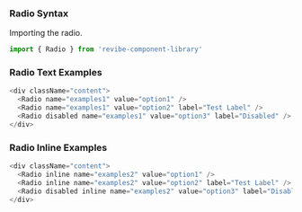 ### Radio Syntax

Importing the radio.
```js static
import { Radio } from 'revibe-component-library'
```

### Radio Text Examples
```js padded
<div className="content">
  <Radio name="examples1" value="option1" />
  <Radio name="examples1" value="option2" label="Test Label" />
  <Radio disabled name="examples1" value="option3" label="Disabled" />
</div>
```

### Radio Inline Examples
```js padded
<div className="content">
  <Radio inline name="examples2" value="option1" />
  <Radio inline name="examples2" value="option2" label="Test Label" />
  <Radio disabled inline name="examples2" value="option3" label="Disabled" />
</div>
```